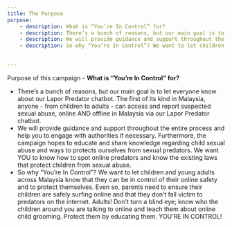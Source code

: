 ```yaml
---
title: The Purpose
purpose: 
    - description: What is “You’re In Control” for?
    - description: There’s a bunch of reasons, but our main goal is to let everyone know about our Lapor Predator chatbot. The first of its kind in Malaysia, anyone - from children to adults - can access and report suspected sexual abuse, online AND offline in Malaysia via our Lapor Predator chatbot. 
    - description: We will provide guidance and support throughout the entire process and help you to engage with authorities if necessary. Furthermore, the campaign hopes to educate and share knowledge regarding child sexual abuse and ways to protects ourselves from sexual predators. We want YOU to know how to spot online predators and know the existing laws that protect children from sexual abuse.
    - description: So why “You’re In Control”? We want to let children and young adults across Malaysia know that they can be in control of their online safety and to protect themselves. Even so, parents need to ensure their children are safely surfing online and that they don’t fall victim to predators on the internet. Adults! Don’t turn a blind eye; know who the children around you are talking to online and teach them about online child grooming. Protect them by educating them. YOU’RE IN CONTROL!

    
---
```



Purpose of this campaign - **What is “You’re In Control” for?**

* There’s a bunch of reasons, but our main goal is to let everyone know about our Lapor Predator chatbot. The first of its kind in Malaysia, anyone - from children to adults - can access and report suspected sexual abuse, online AND offline in Malaysia via our Lapor Predator chatbot. 
* We will provide guidance and support throughout the entire process and help you to engage with authorities if necessary. Furthermore, the campaign hopes to educate and share knowledge regarding child sexual abuse and ways to protects ourselves from sexual predators. We want YOU to know how to spot online predators and know the existing laws that protect children from sexual abuse.
* So why “You’re In Control”? We want to let children and young adults across Malaysia know that they can be in control of their online safety and to protect themselves. Even so, parents need to ensure their children are safely surfing online and that they don’t fall victim to predators on the internet. Adults! Don’t turn a blind eye; know who the children around you are talking to online and teach them about online child grooming. Protect them by educating them. YOU’RE IN CONTROL!
